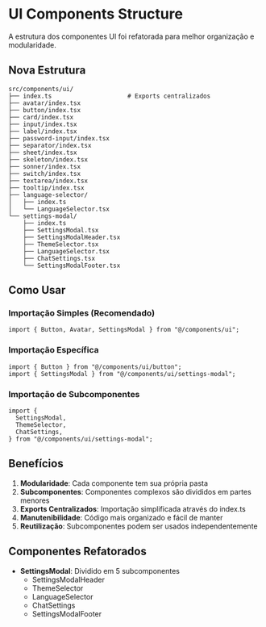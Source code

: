 # UI Components Structure

A estrutura dos componentes UI foi refatorada para melhor organização e modularidade.

## Nova Estrutura

```
src/components/ui/
├── index.ts                     # Exports centralizados
├── avatar/index.tsx
├── button/index.tsx
├── card/index.tsx
├── input/index.tsx
├── label/index.tsx
├── password-input/index.tsx
├── separator/index.tsx
├── sheet/index.tsx
├── skeleton/index.tsx
├── sonner/index.tsx
├── switch/index.tsx
├── textarea/index.tsx
├── tooltip/index.tsx
├── language-selector/
│   ├── index.ts
│   └── LanguageSelector.tsx
└── settings-modal/
    ├── index.ts
    ├── SettingsModal.tsx
    ├── SettingsModalHeader.tsx
    ├── ThemeSelector.tsx
    ├── LanguageSelector.tsx
    ├── ChatSettings.tsx
    └── SettingsModalFooter.tsx
```

## Como Usar

### Importação Simples (Recomendado)

```tsx
import { Button, Avatar, SettingsModal } from "@/components/ui";
```

### Importação Específica

```tsx
import { Button } from "@/components/ui/button";
import { SettingsModal } from "@/components/ui/settings-modal";
```

### Importação de Subcomponentes

```tsx
import {
  SettingsModal,
  ThemeSelector,
  ChatSettings,
} from "@/components/ui/settings-modal";
```

## Benefícios

1. **Modularidade**: Cada componente tem sua própria pasta
2. **Subcomponentes**: Componentes complexos são divididos em partes menores
3. **Exports Centralizados**: Importação simplificada através do index.ts
4. **Manutenibilidade**: Código mais organizado e fácil de manter
5. **Reutilização**: Subcomponentes podem ser usados independentemente

## Componentes Refatorados

- **SettingsModal**: Dividido em 5 subcomponentes
  - SettingsModalHeader
  - ThemeSelector
  - LanguageSelector
  - ChatSettings
  - SettingsModalFooter
